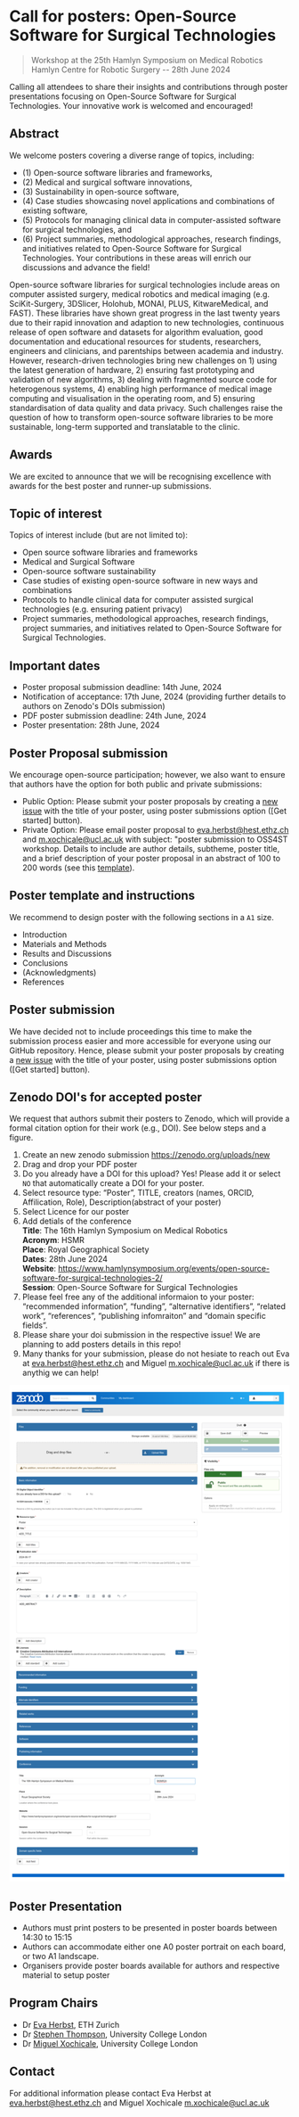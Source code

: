 # Call for posters: Open-Source Software for Surgical Technologies
> Workshop at the 25th Hamlyn Symposium on Medical Robotics     
> Hamlyn Centre for Robotic Surgery -- 28th June 2024

Calling all attendees to share their insights and contributions through poster presentations focusing on Open-Source Software for Surgical Technologies. Your innovative work is welcomed and encouraged!

## Abstract
We welcome posters covering a diverse range of topics, including:
* (1) Open-source software libraries and frameworks, 
* (2) Medical and surgical software innovations,
* (3) Sustainability in open-source software,
* (4) Case studies showcasing novel applications and combinations of existing software,
* (5) Protocols for managing clinical data in computer-assisted software for surgical technologies, and 
* (6) Project summaries, methodological approaches, research findings, and initiatives related to Open-Source Software for Surgical Technologies.
Your contributions in these areas will enrich our discussions and advance the field!

Open-source software libraries for surgical technologies include areas on computer assisted surgery, medical robotics and medical imaging (e.g. SciKit-Surgery, 3DSlicer, Holohub, MONAI, PLUS, KitwareMedical, and FAST). These libraries have shown great progress in the last twenty years due to their rapid innovation and adaption to new technologies, continuous release of open software and datasets for algorithm evaluation, good documentation and educational resources for students, researchers, engineers and clinicians, and parentships between academia and industry. However, research-driven technologies bring new challenges on 1) using the latest generation of hardware, 2) ensuring fast prototyping and validation of new algorithms, 3) dealing with fragmented source code for heterogenous systems, 4) enabling high performance of medical image computing and visualisation in the operating room, and 5) ensuring standardisation of data quality and data privacy. Such challenges raise the question of how to transform open-source software libraries to be more sustainable, long-term supported and translatable to the clinic. 

## Awards
We are excited to announce that we will be recognising excellence with awards for the best poster and runner-up submissions. 

## Topic of interest
Topics of interest include (but are not limited to):
* Open source software libraries and frameworks
* Medical and Surgical Software
* Open-source software sustainability
* Case studies of existing open-source software in new ways and combinations
* Protocols to handle clinical data for computer assisted surgical technologies (e.g. ensuring patient privacy)
* Project summaries, methodological approaches, research findings, project summaries, and initiatives related to Open-Source Software for Surgical Technologies.

## Important dates
* Poster proposal submission deadline: 14th June, 2024 
* Notification of acceptance: 17th June, 2024 (providing further details to authors on Zenodo's DOIs submission)
* PDF poster submission deadline: 24th June, 2024
* Poster presentation: 28th June, 2024 

## Poster Proposal submission
We encourage open-source participation; however, we also want to ensure that authors have the option for both public and private submissions: 
* Public Option: Please submit your poster proposals by creating a [new issue](https://github.com/oss-for-surgtech/workshop-hamlyn2024/issues/new/choose) with the title of your poster, using poster submissions option ([Get started] button).
* Private Option: Please email poster proposal to eva.herbst@hest.ethz.ch and m.xochicale@ucl.ac.uk with subject: "poster submission to OSS4ST workshop. Details to include are author details, subtheme, poster title, and a brief description of your poster proposal in an abstract of 100 to 200 words (see this [template](https://github.com/oss-for-surgtech/workshop-hamlyn2024/blob/main/.github/ISSUE_TEMPLATE/poster_submission.md)).

## Poster template and instructions
We recommend to design poster with the following sections in a `A1` size. 
* Introduction
* Materials and Methods
* Results and Discussions
* Conclusions
* (Acknowledgments)
* References

## Poster submission
We have decided not to include proceedings this time to make the submission process easier and more accessible for everyone using our GitHub repository.
Hence, please submit your poster proposals by creating a [new issue](https://github.com/oss-for-surgtech/workshop-hamlyn2024/issues/new/choose) with the title of your poster, using poster submissions option ([Get started] button). 

## Zenodo DOI's for accepted poster
We request that authors submit their posters to Zenodo, which will provide a formal citation option for their work (e.g., DOI).
See below steps and a figure. 
1. Create an new zenodo submission https://zenodo.org/uploads/new 
2. Drag and drop your PDF poster 
3. Do you already have a DOI for this upload? Yes! Please add it or select `NO` that automatically create a DOI for your poster.
4. Select resource type: “Poster”, TITLE, creators (names, ORCID, Affilication, Role), Description(abstract of your poster) 
5. Select Licence for our poster  
6. Add detials of the conference  
    **Title**: The 16th Hamlyn Symposium on Medical Robotics  
    **Acronym**: HSMR  
    **Place**:  Royal Geographical Society  
    **Dates**: 28th June 2024   
    **Website**: https://www.hamlynsymposium.org/events/open-source-software-for-surgical-technologies-2/   
    **Session**: Open-Source Software for Surgical Technologies
7. Please feel free any of the additional informaion to your poster: “recommended information”, “funding”, “alternative identifiers”, “related work”, “references”, “publishing infomraiton” and “domain specific fields”.
8. Please share your doi submission in the respective issue! We are planning to add posters details in this repo!
9. Many thanks for your submission, please do not hesiate to reach out Eva at eva.herbst@hest.ethz.ch and Miguel m.xochicale@ucl.ac.uk if there is anythig we can help! 

![fig](../figs/zenodo-poster-submission.png)
 
## Poster Presentation
* Authors must print posters to be presented in poster boards between 14:30 to 15:15 
* Authors can accommodate either one A0 poster portrait on each board, or two A1 landscape.
* Organisers provide poster boards available for authors and respective material to setup poster

## Program Chairs
* Dr [Eva Herbst](https://evaherbst.github.io/personal_website/), ETH Zurich
* Dr [Stephen Thompson](https://scholar.google.com/citations?user=-rD4cJIAAAAJ&hl=en&oi=ao), University College London
* Dr [Miguel Xochicale](https://mxochicale.github.io/), University College London

## Contact 
For additional information please contact Eva Herbst at eva.herbst@hest.ethz.ch and Miguel Xochicale m.xochicale@ucl.ac.uk

